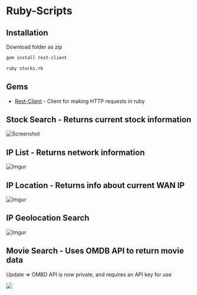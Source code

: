 # Ruby-Scripts

## Installation
Download folder as zip 
```bash
gem install rest-client
```
```bash
ruby stocks.rb
```
## Gems
* [Rest-Client](https://rubygems.org/gems/rest-client) - Client for making HTTP requests in ruby

## Stock Search - Returns current stock information
![Screenshot](http://i.imgur.com/szDj53F.png)

## IP List - Returns network information
![Imgur](http://i.imgur.com/Zj2fVrU.png)

## IP Location - Returns info about current WAN IP
![Imgur](http://i.imgur.com/dVUSPCm.png)

## IP Geolocation Search
![Imgur](http://i.imgur.com/gzNXMU3.png)

## Movie Search - Uses OMDB API to return movie data
 Update => OMBD API is now private, and requires an API key for use

![](https://media.giphy.com/media/xUPGcxoW2iL5y3R4c0/giphy.gif)
